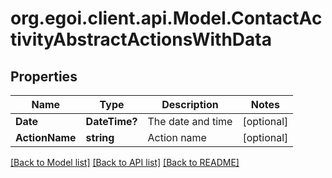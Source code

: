 # org.egoi.client.api.Model.ContactActivityAbstractActionsWithData
## Properties

Name | Type | Description | Notes
------------ | ------------- | ------------- | -------------
**Date** | **DateTime?** | The date and time | [optional] 
**ActionName** | **string** | Action name | [optional] 

[[Back to Model list]](../README.md#documentation-for-models) [[Back to API list]](../README.md#documentation-for-api-endpoints) [[Back to README]](../README.md)

